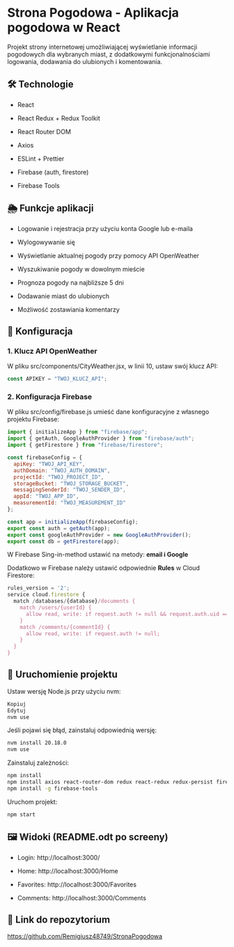 # Strona Pogodowa - Aplikacja pogodowa w React
Projekt strony internetowej umożliwiającej wyświetlanie informacji pogodowych dla wybranych miast, z dodatkowymi funkcjonalnościami logowania, dodawania do ulubionych i komentowania.

## 🛠 Technologie
- React

- React Redux + Redux Toolkit

- React Router DOM

- Axios

- ESLint + Prettier

- Firebase (auth, firestore)

- Firebase Tools

## 🌦 Funkcje aplikacji
- Logowanie i rejestracja przy użyciu konta Google lub e-maila

- Wylogowywanie się

- Wyświetlanie aktualnej pogody przy pomocy API OpenWeather

- Wyszukiwanie pogody w dowolnym mieście

- Prognoza pogody na najbliższe 5 dni

- Dodawanie miast do ulubionych

- Możliwość zostawiania komentarzy

## 🔧 Konfiguracja
### 1. Klucz API OpenWeather
W pliku src/components/CityWeather.jsx, w linii 10, ustaw swój klucz API:

```js
const APIKEY = "TWOJ_KLUCZ_API";
```
### 2. Konfiguracja Firebase
W pliku src/config/firebase.js umieść dane konfiguracyjne z własnego projektu Firebase:

```js
import { initializeApp } from "firebase/app";
import { getAuth, GoogleAuthProvider } from "firebase/auth";
import { getFirestore } from "firebase/firestore";

const firebaseConfig = {
  apiKey: "TWOJ_API_KEY",
  authDomain: "TWOJ_AUTH_DOMAIN",
  projectId: "TWOJ_PROJECT_ID",
  storageBucket: "TWOJ_STORAGE_BUCKET",
  messagingSenderId: "TWOJ_SENDER_ID",
  appId: "TWOJ_APP_ID",
  measurementId: "TWOJ_MEASUREMENT_ID"
};

const app = initializeApp(firebaseConfig);
export const auth = getAuth(app);
export const googleAuthProvider = new GoogleAuthProvider(); 
export const db = getFirestore(app);
```
W Firebase Sing-in-method ustawić na metody: __email i Google__

Dodatkowo w Firebase należy ustawić odpowiednie __Rules__ w Cloud Firestore:

```js
rules_version = '2';
service cloud.firestore {
  match /databases/{database}/documents {
    match /users/{userId} {
      allow read, write: if request.auth != null && request.auth.uid == userId;
    }
    match /comments/{commentId} {
      allow read, write: if request.auth != null;
    }
  }
}
```
## 🚀 Uruchomienie projektu
Ustaw wersję Node.js przy użyciu nvm:

```bash
Kopiuj
Edytuj
nvm use
```
Jeśli pojawi się błąd, zainstaluj odpowiednią wersję:

```bash
nvm install 20.18.0
nvm use
```
Zainstaluj zależności:

```bash
npm install
npm install axios react-router-dom redux react-redux redux-persist firebase
npm install -g firebase-tools
```
Uruchom projekt:

```bash
npm start
```
## 🖼️ Widoki (README.odt po screeny)
- Login: http://localhost:3000/

- Home: http://localhost:3000/Home

- Favorites: http://localhost:3000/Favorites

- Comments: http://localhost:3000/Comments

## 🔗 Link do repozytorium
https://github.com/Remigiusz48749/StronaPogodowa
